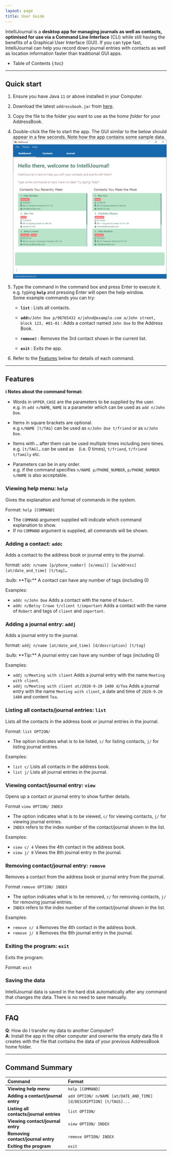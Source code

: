 ```yaml
---
layout: page
title: User Guide
---
```


IntelliJournal is a **desktop app for managing journals as well as contacts,
optimised for use via a Command Line Interface** (CLI) while still having the
benefits of a Graphical User Interface (GUI). If you can type fast, 
IntelliJournal can help you record down journal entries with contacts as well
as location information faster than traditional GUI apps.

* Table of Contents
{:toc}

--------------------------------------------------------------------------------------------------------------------

## Quick start

1. Ensure you have Java `11` or above installed in your Computer.

1. Download the latest `addressbook.jar` from [here](https://github.com/se-edu/addressbook-level3/releases).

1. Copy the file to the folder you want to use as the _home folder_ for your AddressBook.

1. Double-click the file to start the app. The GUI similar to the below should appear in a few seconds. Note how the app contains some sample data.<br>
   ![Ui](images/Ui.png)

1. Type the command in the command box and press Enter to execute it. e.g. typing **`help`** and pressing Enter will open the help window.<br>
   Some example commands you can try:

   * **`list`** : Lists all contacts.

   * **`add`**`n/John Doe p/98765432 e/johnd@example.com a/John street, block 123, #01-01` : Adds a contact named `John Doe` to the Address Book.

   * **`remove`**`3` : Removes the 3rd contact shown in the current list.

   * **`exit`** : Exits the app.

1. Refer to the [Features](#features) below for details of each command.

--------------------------------------------------------------------------------------------------------------------

## Features

<div markdown="block" class="alert alert-info">

**:information_source: Notes about the command format:**<br>

* Words in `UPPER_CASE` are the parameters to be supplied by the user.<br>
  e.g. in `add n/NAME`, `NAME` is a parameter which can be used as 
  `add n/John Doe`.

* Items in square brackets are optional.<br>
  e.g `n/NAME [t/TAG]` can be used as `n/John Doe t/friend` or as `n/John Doe`.

* Items with `…`​ after them can be used multiple times including zero 
  times.<br>
  e.g. `[t/TAG]…​` can be used as ` ` (i.e. 0 times), `t/friend`,
  `t/friend t/family` etc.

* Parameters can be in any order.<br>
  e.g. if the command specifies `n/NAME p/PHONE_NUMBER`, `p/PHONE_NUMBER n/NAME` is also acceptable.

</div>

### Viewing help menu: `help`

Gives the explanation and format of commands in the system.

Format: `help [COMMAND]`
* The `COMMAND` argument supplied will indicate which command explanation to 
show.
* If no `COMMAND` argument is supplied, all commands will be shown.

### Adding a contact: `addc`

Adds a contact to the address book or journal entry to the journal.

format: `addc n/name [p/phone_number] [e/email] [a/address] [at/date_and_time] [t/tag]…​`

<div markdown="span" class="alert alert-primary">:bulb: **Tip:**
A contact can have any number of tags (including 0)
</div>

Examples:
* `addc n/John Doe` Adds a contact with the name of `Robert`.
* `addc n/Betsy Crowe t/client t/important` Adds a contact with the name of 
`Robert` and tags of `client` and `important`.

### Adding a journal entry: `addj`

Adds a journal entry to the journal.

format: `addj n/name [at/date_and_time] [d/description] [t/tag]`

<div markdown="span" class="alert alert-primary">:bulb: **Tip:**
A journal entry can have any number of tags (including 0)
</div>

Examples:
* `addj n/Meeting with client` Adds a journal entry with the name
`Meeting with client`.
* `addj n/Meeting with client at/2020-9-20 1400 d/Tea` Adds a journal 
entry with the name `Meeting with client`, a date and time of `2020-9-20 1400`
and content `Tea`.

### Listing all contacts/journal entries: `list`

Lists all the contacts in the address book or journal entries in the journal.

Format: `list OPTION/`
* The option indicates what is to be listed, `c/` for listing contacts, `j/` for
listing journal entries.

Examples:
* `list c/` Lists all contacts in the address book.
* `list j/` Lists all journal entries in the journal.

### Viewing contact/journal entry: `view`
Opens up a contact or journal entry to show further details.

Format `view OPTION/ INDEX`
* The option indicates what is to be viewed, `c/` for viewing contacts, `j/` for
viewing journal entries.
* `INDEX` refers to the index number of the contact/journal shown in the list.

Examples:
* `view c/ 4` Views the 4th contact in the address book.
* `view j/ 8` Views the 8th journal entry in the journal.

### Removing contact/journal entry: `remove`

Removes a contact from the address book or journal entry from the journal.

Format `remove OPTION/ INDEX`
* The option indicates what is to be removed, `c/` for removing contacts, `j/`
for removing journal entries.
* `INDEX` refers to the index number of the contact/journal shown in the list.

Examples:
* `remove c/ 4` Removes the 4th contact in the address book.
* `remove j/ 8` Removes the 8th journal entry in the journal.

### Exiting the program: `exit`

Exits the program.

Format: `exit`

### Saving the data

IntelliJournal data is saved in the hard disk automatically after any command 
that changes the data. There is no need to save manually.

--------------------------------------------------------------------------------------------------------------------

## FAQ

**Q**: How do I transfer my data to another Computer?<br>
**A**: Install the app in the other computer and overwrite the empty data file it creates with the file that contains the data of your previous AddressBook home folder.

--------------------------------------------------------------------------------------------------------------------

## Command Summary

| Command                                  | Format                                                             |
| :---                                     | :---                                                               |
| **Viewing help menu**                    | `help [COMMAND]`                                                   |
| **Adding a contact/journal entry**       | `add OPTION/ n/NAME [at/DATE_AND_TIME] [d/DESCRIPTION] [t/TAGS]...` |
| **Listing all contacts/journal entries** | `list OPTION/`                                                     |
| **Viewing contact/journal entry**        | `view OPTION/ INDEX`                                               |
| **Removing contact/journal entry**       | `remove OPTION/ INDEX`                                             |
| **Exiting the program**                  | `exit`                                                             |
